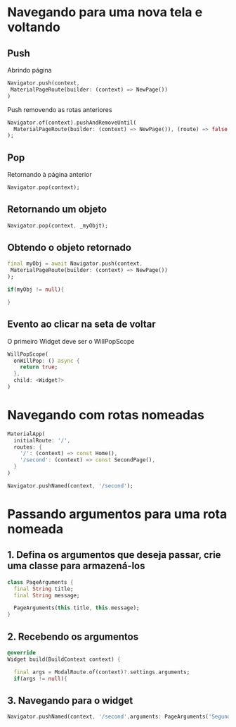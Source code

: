 # Navegando para uma nova tela e voltando

## Push

Abrindo página

```dart
Navigator.push(context,
 MaterialPageRoute(builder: (context) => NewPage())
)
```

Push removendo as rotas anteriores

```dart
Navigator.of(context).pushAndRemoveUntil(
  MaterialPageRoute(builder: (context) => NewPage()), (route) => false
);
```

## Pop

Retornando à página anterior

```dart
Navigator.pop(context);
```

## Retornando um objeto

```dart
Navigator.pop(context, _myObjt);
```

## Obtendo o objeto retornado

```dart
final myObj = await Navigator.push(context,
 MaterialPageRoute(builder: (context) => NewPage())
);

if(myObj != null){

}
```

## Evento ao clicar na seta de voltar

O primeiro Widget deve ser o WillPopScope

```dart
WillPopScope(
  onWillPop: () async {
    return true;
  },
  child: <Widget?>
)
```

# Navegando com rotas nomeadas

```dart
MaterialApp(
  initialRoute: '/',
  routes: {
    '/': (context) => const Home(),
    '/second': (context) => const SecondPage(),
  }
)
```

```dart
Navigator.pushNamed(context, '/second');
```

# Passando argumentos para uma rota nomeada

## 1. Defina os argumentos que deseja passar, crie uma classe para armazená-los

```dart
class PageArguments {
  final String title;
  final String message;

  PageArguments(this.title, this.message);
}
```

## 2. Recebendo os argumentos 

```dart
@override
Widget build(BuildContext context) {

  final args = ModalRoute.of(context)?.settings.arguments;
  if(args != null){
```

## 3. Navegando para o widget

```dart
Navigator.pushNamed(context, '/second',arguments: PageArguments('Segunda pagina','Com argumentos'));
```
